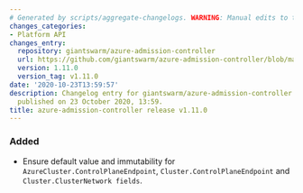 ```yaml
---
# Generated by scripts/aggregate-changelogs. WARNING: Manual edits to this files will be overwritten.
changes_categories:
- Platform API
changes_entry:
  repository: giantswarm/azure-admission-controller
  url: https://github.com/giantswarm/azure-admission-controller/blob/master/CHANGELOG.md#1110---2020-10-23
  version: 1.11.0
  version_tag: v1.11.0
date: '2020-10-23T13:59:57'
description: Changelog entry for giantswarm/azure-admission-controller version 1.11.0,
  published on 23 October 2020, 13:59.
title: azure-admission-controller release v1.11.0
---
```


### Added
- Ensure default value and immutability for `AzureCluster.ControlPlaneEndpoint`, `Cluster.ControlPlaneEndpoint` and `Cluster.ClusterNetwork fields`.
